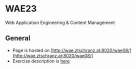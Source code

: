 # WAE23
Web Application Engineering &amp; Content Management

## General
- Page is hosted on [http://wae.ztschranz.at:8020/wae08/](http://wae.ztschranz.at:8020/wae08/)
- Exercise description is [here](http://wae.ztschranz.at:8020/AngabeWAE)
